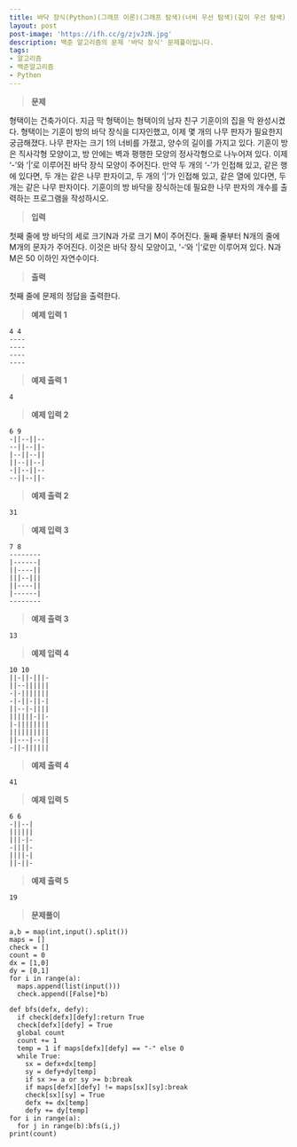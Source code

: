 ```yaml
---
title: 바닥 장식(Python)(그래프 이론)(그래프 탐색)(너비 우선 탐색)(깊이 우선 탐색)
layout: post
post-image: 'https://ifh.cc/g/zjvJzN.jpg'
description: 백준 알고리즘의 문제 '바닥 장식' 문제풀이입니다.
tags:
- 알고리즘
- 백준알고리즘
- Python
---
```



>**문제**

형택이는 건축가이다. 지금 막 형택이는 형택이의 남자 친구 기훈이의 집을 막 완성시켰다. 형택이는 기훈이 방의 바닥 장식을 디자인했고, 이제 몇 개의 나무 판자가 필요한지 궁금해졌다. 나무 판자는 크기 1의 너비를 가졌고, 양수의 길이를 가지고 있다. 기훈이 방은 직사각형 모양이고, 방 안에는 벽과 평행한 모양의 정사각형으로 나누어져 있다.
이제 ‘-’와 ‘|’로 이루어진 바닥 장식 모양이 주어진다. 만약 두 개의 ‘-’가 인접해 있고, 같은 행에 있다면, 두 개는 같은 나무 판자이고, 두 개의 ‘|’가 인접해 있고, 같은 열에 있다면, 두 개는 같은 나무 판자이다.
기훈이의 방 바닥을 장식하는데 필요한 나무 판자의 개수를 출력하는 프로그램을 작성하시오.

>**입력**

첫째 줄에 방 바닥의 세로 크기N과 가로 크기 M이 주어진다. 둘째 줄부터 N개의 줄에 M개의 문자가 주어진다. 이것은 바닥 장식 모양이고, '-‘와 ’|‘로만 이루어져 있다. N과 M은 50 이하인 자연수이다.

>**출력**

첫째 줄에 문제의 정답을 출력한다.

>**예제 입력 1**

	4 4
	----
	----
	----
	----

>**예제 출력 1**

	4

>**예제 입력 2**

	6 9
	-||--||--
	--||--||-
	|--||--||
	||--||--|
	-||--||--
	--||--||-

>**예제 출력 2**

	31

>**예제 입력 3**

	7 8
	--------
	|------|
	||----||
	|||--|||
	||----||
	|------|
	--------

>**예제 출력 3**

	13

>**예제 입력 4**

	10 10
	||-||-|||-
	||--||||||
	-|-|||||||
	-|-||-||-|
	||--|-||||
	||||||-||-
	|-||||||||
	||||||||||
	||---|--||
	-||-||||||

>**예제 출력 4**

	41

>**예제 입력 5**

	6 6
	-||--|
	||||||
	|||-|-
	-||||-
	||||-|
	||-||-

>**예제 출력 5**

	19

>**문제풀이**

	a,b = map(int,input().split())
	maps = []
	check = []
	count = 0
	dx = [1,0]
	dy = [0,1]
	for i in range(a):
	  maps.append(list(input()))
	  check.append([False]*b)
	
	def bfs(defx, defy):
	  if check[defx][defy]:return True
	  check[defx][defy] = True
	  global count
	  count += 1
	  temp = 1 if maps[defx][defy] == "-" else 0
	  while True:
	    sx = defx+dx[temp]
	    sy = defy+dy[temp]
	    if sx >= a or sy >= b:break
	    if maps[defx][defy] != maps[sx][sy]:break
	    check[sx][sy] = True
	    defx += dx[temp]
	    defy += dy[temp]
	for i in range(a):
	  for j in range(b):bfs(i,j)
	print(count)
